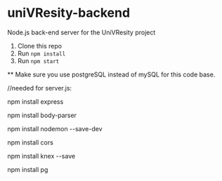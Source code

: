 # uniVResity-backend
Node.js back-end server for the UniVResity project
1. Clone this repo
2. Run `npm install`
3. Run `npm start`

** Make sure you use postgreSQL instead of mySQL for this code base.

//needed for server.js:

npm install express

npm install body-parser

npm install nodemon --save-dev

npm install cors

npm install knex --save

npm install pg

